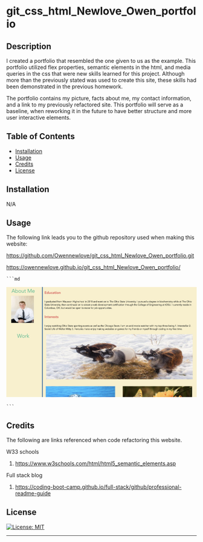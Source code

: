 # git_css_html_Newlove_Owen_portfolio

## Description

I created a portfolio that resembled the one given to us as the example. This portfolio utilized flex properties, semantic elements in the html, and media queries in the css that were new skills learned for this project. Although more than the previously stated was used to create this site, these skills had been demonstrated in the previous homework. 

The portfolio contains my picture, facts about me, my contact information, and a link to my previously refactored site. This portfolio will serve as a baseline, when reworking it in the future to have better structure and more user interactive elements. 


## Table of Contents


- [Installation](#installation)
- [Usage](#usage)
- [Credits](#credits)
- [License](#license)

## Installation

N/A

## Usage

The following link leads you to the github repository used when making this website:

https://github.com/Owennewlove/git_css_html_Newlove_Owen_portfolio.git

https://owennewlove.github.io/git_css_html_Newlove_Owen_portfolio/



    ```md
![alt text](assets/images/websiteScreenshot.png)

    ```

## Credits

The following are links referenced when code refactoring this website. 

W33 schools 
 1. https://www.w3schools.com/html/html5_semantic_elements.asp

Full stack blog
 1. https://coding-boot-camp.github.io/full-stack/github/professional-readme-guide


## License

[![License: MIT](https://img.shields.io/badge/License-MIT-yellow.svg)](https://opensource.org/licenses/MIT)

---

